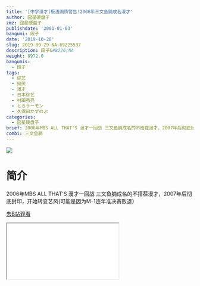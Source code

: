 ```yaml
---
title: '[中字漫才]极渣画质警告!2006年三文鱼腩成名漫才'
author: 囧星硬盘子
zmz: 囧星硬盘子
publishdate: '2001-01-03'
bangumi: 段子
date: '2019-10-28'
slug: 2019-09-29-NA-69225537
description: 段子&#8226;NA
weight: 8972.0
bangumis:
  - 段子
tags:
  - 综艺
  - 搞笑
  - 漫才
  - 日本综艺
  - 村田秀亮
  - とろサーモン
  - 久保田かずのぶ
categories:
  - 囧星硬盘子
brief: 2006年MBS ALL THAT'S 漫才一回战 三文鱼腩成名的不搭茬漫才，2007年后彻底封印，开始转变艺风(可能是因为M-1连年准决赛败退）
combi: 三文鱼腩
---
```

![](https://raw.githubusercontent.com/tcgriffith/owaraisite/master/static/tmpimg/9dee8bbd98543f5d947a0233b96c32b9d1ca2f36.jpg.480.jpg)
# 简介  
2006年MBS ALL THAT'S 漫才一回战 三文鱼腩成名的不搭茬漫才，2007年后彻底封印，开始转变艺风(可能是因为M-1连年准决赛败退）  

[去B站观看](https://www.bilibili.com/video/av69225537/)
<div class ="resp-container"><iframe class="testiframe" src="//player.bilibili.com/player.html?aid=69225537"", scrolling="no", allowfullscreen="true" > </iframe></div> 
